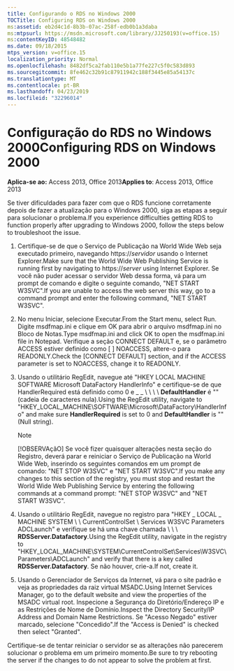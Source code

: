 ```yaml
---
title: Configurando o RDS no Windows 2000
TOCTitle: Configuring RDS on Windows 2000
ms:assetid: eb2d4c1d-8b3b-07ac-258f-edb0b1a3daba
ms:mtpsurl: https://msdn.microsoft.com/library/JJ250193(v=office.15)
ms:contentKeyID: 48548482
ms.date: 09/18/2015
mtps_version: v=office.15
localization_priority: Normal
ms.openlocfilehash: 8482df5ca2fab110e5b1a77fe227c5f0c583d893
ms.sourcegitcommit: 8fe462c32b91c87911942c188f3445e85a54137c
ms.translationtype: MT
ms.contentlocale: pt-BR
ms.lasthandoff: 04/23/2019
ms.locfileid: "32296014"
---
```

# <a name="configuring-rds-on-windows-2000"></a><span data-ttu-id="fef8b-102">Configuração do RDS no Windows 2000</span><span class="sxs-lookup"><span data-stu-id="fef8b-102">Configuring RDS on Windows 2000</span></span>


<span data-ttu-id="fef8b-103">**Aplica-se ao:** Access 2013, Office 2013</span><span class="sxs-lookup"><span data-stu-id="fef8b-103">**Applies to**: Access 2013, Office 2013</span></span>

<span data-ttu-id="fef8b-104">Se tiver dificuldades para fazer com que o RDS funcione corretamente depois de fazer a atualização para o Windows 2000, siga as etapas a seguir para solucionar o problema.</span><span class="sxs-lookup"><span data-stu-id="fef8b-104">If you experience difficulties getting RDS to function properly after upgrading to Windows 2000, follow the steps below to troubleshoot the issue.</span></span>

1.  <span data-ttu-id="fef8b-105">Certifique-se de que o Serviço de Publicação na World Wide Web seja executado primeiro, navegando https://*servidor* usando o Internet Explorer.</span><span class="sxs-lookup"><span data-stu-id="fef8b-105">Make sure that the World Wide Web Publishing Service is running first by navigating to https://*server* using Internet Explorer.</span></span> <span data-ttu-id="fef8b-106">Se você não puder acessar o servidor Web dessa forma, vá para um prompt de comando e digite o seguinte comando, "NET START W3SVC".</span><span class="sxs-lookup"><span data-stu-id="fef8b-106">If you are unable to access the web server this way, go to a command prompt and enter the following command, "NET START W3SVC".</span></span>

2.  <span data-ttu-id="fef8b-107">No menu Iniciar, selecione Executar.</span><span class="sxs-lookup"><span data-stu-id="fef8b-107">From the Start menu, select Run.</span></span> <span data-ttu-id="fef8b-108">Digite msdfmap.ini e clique em OK para abrir o arquivo msdfmap.ini no Bloco de Notas.</span><span class="sxs-lookup"><span data-stu-id="fef8b-108">Type msdfmap.ini and click OK to open the msdfmap.ini file in Notepad.</span></span> <span data-ttu-id="fef8b-109">Verifique a seção CONNECT DEFAULT e, se o parâmetro ACCESS estiver definido como \[ \] NOACCESS, altere-o para READONLY.</span><span class="sxs-lookup"><span data-stu-id="fef8b-109">Check the \[CONNECT DEFAULT\] section, and if the ACCESS parameter is set to NOACCESS, change it to READONLY.</span></span>

3.  <span data-ttu-id="fef8b-110">Usando o utilitário RegEdit, navegue até "HKEY LOCAL MACHINE SOFTWARE Microsoft DataFactory HandlerInfo" e certifique-se de que HandlerRequired está definido como 0 e \_ \_ \\ \\ \\ \\ **DefaultHandler** é "" (cadeia  de caracteres nula).</span><span class="sxs-lookup"><span data-stu-id="fef8b-110">Using the RegEdit utility, navigate to "HKEY\_LOCAL\_MACHINE\\SOFTWARE\\Microsoft\\DataFactory\\HandlerInfo" and make sure **HandlerRequired** is set to 0 and **DefaultHandler** is "" (Null string).</span></span>
    
    > [!NOTE]
    > <span data-ttu-id="fef8b-111">[!OBSERVAçãO] Se você fizer quaisquer alterações nesta seção do Registro, deverá parar e reiniciar o Serviço de Publicação na World Wide Web, inserindo os seguintes comandos em um prompt de comando: "NET STOP W3SVC" e "NET START W3SVC".</span><span class="sxs-lookup"><span data-stu-id="fef8b-111">If you make any changes to this section of the registry, you must stop and restart the World Wide Web Publishing Service by entering the following commands at a command prompt: "NET STOP W3SVC" and "NET START W3SVC".</span></span>

4.  <span data-ttu-id="fef8b-112">Usando o utilitário RegEdit, navegue no registro para "HKEY \_ LOCAL \_ MACHINE SYSTEM \\ \\ CurrentControlSet \\ Services W3SVC Parameters ADCLaunch" e verifique se há uma chave chamada \\ \\ \\ **RDSServer.Datafactory**.</span><span class="sxs-lookup"><span data-stu-id="fef8b-112">Using the RegEdit utility, navigate in the registry to "HKEY\_LOCAL\_MACHINE\\SYSTEM\\CurrentControlSet\\Services\\W3SVC\\Parameters\\ADCLaunch" and verify that there is a key called **RDSServer.Datafactory**.</span></span> <span data-ttu-id="fef8b-113">Se não houver, crie-a.</span><span class="sxs-lookup"><span data-stu-id="fef8b-113">If not, create it.</span></span>

5.  <span data-ttu-id="fef8b-114">Usando o Gerenciador de Serviços da Internet, vá para o site padrão e veja as propriedades da raiz virtual MSADC.</span><span class="sxs-lookup"><span data-stu-id="fef8b-114">Using Internet Services Manager, go to the default website and view the properties of the MSADC virtual root.</span></span> <span data-ttu-id="fef8b-115">Inspecione a Segurança do Diretório/Endereço IP e as Restrições de Nome de Domínio.</span><span class="sxs-lookup"><span data-stu-id="fef8b-115">Inspect the Directory Security/IP Address and Domain Name Restrictions.</span></span> <span data-ttu-id="fef8b-116">Se "Acesso Negado" estiver marcado, selecione "Concedido".</span><span class="sxs-lookup"><span data-stu-id="fef8b-116">If the "Access is Denied" is checked then select "Granted".</span></span>

<span data-ttu-id="fef8b-117">Certifique-se de tentar reiniciar o servidor se as alterações não parecerem solucionar o problema em um primeiro momento.</span><span class="sxs-lookup"><span data-stu-id="fef8b-117">Be sure to try rebooting the server if the changes to do not appear to solve the problem at first.</span></span>

